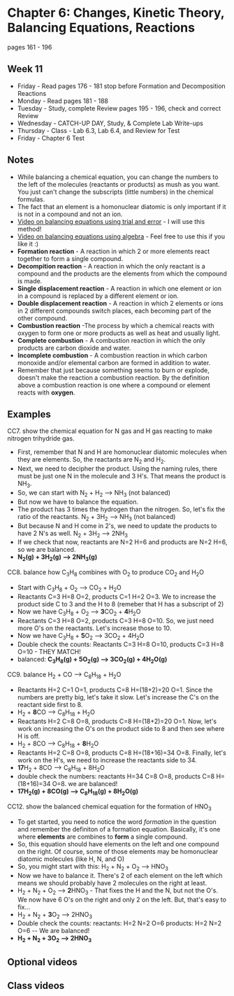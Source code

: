 # Chapter 6: Changes, Kinetic Theory, Balancing Equations, Reactions

pages 161 - 196

## Week 11

- Friday - Read pages 176 - 181 stop before Formation and Decomposition Reactions
- Monday - Read pages 181 - 188
- Tuesday - Study, complete Review pages 195 - 196, check and correct Review
- Wednesday - CATCH-UP DAY, Study, & Complete Lab Write-ups
- Thursday - Class - Lab 6.3, Lab 6.4, and Review for Test
- Friday - Chapter 6 Test 

## Notes

- While balancing a chemical equation, you can change the numbers to the left of the molecules (reactants or products) as mush as you want. You just can't change the subscripts (little numbers) in the chemical formulas.
- The fact that an element is a homonuclear diatomic is only important if it is not in a compound and not an ion.
- [Video on balancing equations using trial and error](https://youtu.be/aQw9GqDEgeE) - I will use this method!
- [Video on balancing equations using algebra](https://youtu.be/tUBzpsvMeWg) - Feel free to use this if you like it :)
- **Formation reaction** - A reaction in which 2 or more elements react together to form a single compound.
- **Decompition reaction** - A reaction in which the only reactant is a compound and the products are the elements from which the compound is made.
- **Single displacement reaction** - A reaction in which one element or ion in a compound is replaced by a different element or ion.
- **Double displacement reaction** - A reaction in which 2 elements or ions in 2 different compounds switch places, each becoming part of the other compound.
- **Combustion reaction** -The process by which a chemical reacts with oxygen to form one or more products as well as heat and usually light.
- **Complete combustion** - A combustion reaction in which the only products are carbon dioxide and water.
- **Incomplete combustion** - A combustion reaction in which carbon monoxide and/or elemental carbon are formed in addition to water. 
- Remember that just because something seems to burn or explode, doesn't make the reaction a combustion reaction. By the definition above a combustion reaction is one where a compound or element reacts with **oxygen**.


## Examples

CC7. show the chemical equation for N gas and H gas reacting to make nitrogen trihydride gas.
- First, remember that N and H are homonuclear diatomic molecules when they are elements. So, the reactants are N<sub>2</sub> and H<sub>2</sub>.
- Next, we need to decipher the product. Using the naming rules, there must be just one N in the molecule and 3 H's. That means the product is NH<sub>3</sub>.
- So, we can start with N<sub>2</sub> + H<sub>2</sub> --> NH<sub>3</sub> (not balanced)
- But now we have to balance the equation. 
- The product has 3 times the hydrogen than the nitrogen. So, let's fix the ratio of the reactants. N<sub>2</sub> + 3H<sub>2</sub> --> NH<sub>3</sub> (not balanced)
- But because N and H come in 2's, we need to update the products to have 2 N's as well. N<sub>2</sub> + 3H<sub>2</sub> --> 2NH<sub>3</sub> 
- If we check that now, reactants are N=2 H=6 and products are N=2 H=6, so we are balanced.
- **N<sub>2</sub>(g) + 3H<sub>2</sub>(g) --> 2NH<sub>3</sub>(g)** 

CC8. balance how C<sub>3</sub>H<sub>8</sub> combines with O<sub>2</sub> to produce CO<sub>2</sub> and H<sub>2</sub>O
- Start with C<sub>3</sub>H<sub>8</sub> + O<sub>2</sub> --> CO<sub>2</sub> + H<sub>2</sub>O
- Reactants C=3 H=8 O=2, products C=1 H=2 O=3. We to increase the product side C to 3 and the H to 8 (remeber that H has a subscript of 2)
- Now we have C<sub>3</sub>H<sub>8</sub> + O<sub>2</sub> --> **3**CO<sub>2</sub> + **4**H<sub>2</sub>O
- Reactants C=3 H=8 O=2, products C=3 H=8 O=10. So, we just need more O's on the reactants. Let's increase those to 10.
- Now we have C<sub>3</sub>H<sub>8</sub> + **5**O<sub>2</sub> --> 3CO<sub>2</sub> + 4H<sub>2</sub>O
- Double check the counts: Reactants C=3 H=8 O=10, products C=3 H=8 O=10 - THEY MATCH!
- balanced: **C<sub>3</sub>H<sub>8</sub>(g) + 5O<sub>2</sub>(g) --> 3CO<sub>2</sub>(g) + 4H<sub>2</sub>O(g)**

CC9. balance H<sub>2</sub> + CO --> C<sub>8</sub>H<sub>18</sub> + H<sub>2</sub>O
- Reactants H=2 C=1 O=1, products C=8 H=(18+2)=20 O=1. Since the numbers are pretty big, let's take it slow. Let's increase the C's on the reactant side first to 8.
- H<sub>2</sub> + **8**CO --> C<sub>8</sub>H<sub>18</sub> + H<sub>2</sub>O
- Reactants H=2 C=8 O=8, products C=8 H=(18+2)=20 O=1. Now, let's work on increasing the O's on the product side to 8 and then see where H is off.
- H<sub>2</sub> + 8CO --> C<sub>8</sub>H<sub>18</sub> + **8**H<sub>2</sub>O
- Reactants H=2 C=8 O=8, products C=8 H=(18+16)=34 O=8. Finally, let's work on the H's, we need to increase the reactants side to 34.
- **17**H<sub>2</sub> + 8CO --> C<sub>8</sub>H<sub>18</sub> + 8H<sub>2</sub>O
- double check the numbers: reactants H=34 C=8 O=8, products C=8 H=(18+16)=34 O=8. we are balanced!
- **17H<sub>2</sub>(g) + 8CO(g) --> C<sub>8</sub>H<sub>18</sub>(g) + 8H<sub>2</sub>O(g)**

CC12. show the balanced chemical equation for the formation of HNO<sub>3</sub>
- To get started, you need to notice the word *formation* in the question and remember the definiton of a formation equation. Basically, it's one where **elements** are combines to **form** a single compound.
- So, this equation should have elements on the left and one compound on the right. Of course, some of those elements may be homonuclear diatomic molecules (like H, N, and O)
- So, you might start with this: H<sub>2</sub> + N<sub>2</sub> + O<sub>2</sub> --> HNO<sub>3</sub>
- Now we have to balance it. There's 2 of each element on the left which means we should probably have 2 molecules on the right at least.
- H<sub>2</sub> + N<sub>2</sub> + O<sub>2</sub> --> **2**HNO<sub>3</sub> - That fixes the H and the N, but not the O's. We now have 6 O's on the right and only 2 on the left. But, that's easy to fix...
- H<sub>2</sub> + N<sub>2</sub> + **3**O<sub>2</sub> --> 2HNO<sub>3</sub>
- Double check the counts: reactants: H=2 N=2 O=6  products: H=2 N=2 O=6 -- We are balanced!
- **H<sub>2</sub> + N<sub>2</sub> + 3O<sub>2</sub> --> 2HNO<sub>3</sub>**

## Optional videos

## Class videos

